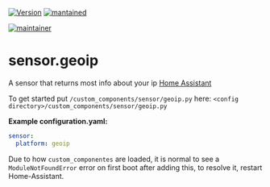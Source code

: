 [![Version](https://img.shields.io/badge/version-0.0.1-green.svg?style=for-the-badge)](#) [![mantained](https://img.shields.io/maintenance/yes/2018.svg?style=for-the-badge)](#)

[![maintainer](https://img.shields.io/badge/maintainer-Peter%20Skopa%20%40toast-blue.svg?style=for-the-badge)](#)

# sensor.geoip
A sensor that returns most info about your ip [Home Assistant](https://www.home-assistant.io/) 

To get started put `/custom_components/sensor/geoip.py` here:
`<config directory>/custom_components/sensor/geoip.py`

**Example configuration.yaml:**

```yaml
sensor:
  platform: geoip
```
Due to how `custom_componentes` are loaded, it is normal to see a `ModuleNotFoundError` error on first boot after adding this, to resolve it, restart Home-Assistant.

